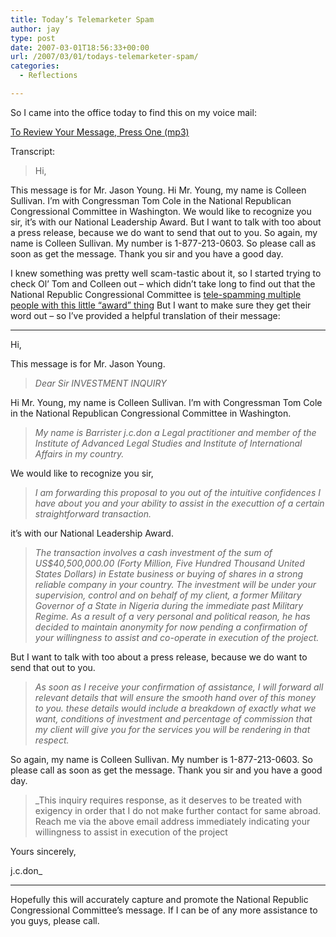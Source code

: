 ```yaml
---
title: Today’s Telemarketer Spam
author: jay
type: post
date: 2007-03-01T18:56:33+00:00
url: /2007/03/01/todays-telemarketer-spam/
categories:
  - Reflections

---
```

So I came into the office today to find this on my voice mail:

[To Review Your Message, Press One (mp3)][1]

Transcript:

> Hi,

This message is for Mr. Jason Young. Hi Mr. Young, my name is Colleen Sullivan. I’m with Congressman Tom Cole in the National Republican Congressional Committee in Washington. We would like to recognize you sir, it’s with our National Leadership Award. But I want to talk with too about a press release, because we do want to send that out to you. So again, my name is Colleen Sullivan. My number is 1-877-213-0603. So please call as soon as get the message. Thank you sir and you have a good day.

I knew something was pretty well scam-tastic about it, so I started trying to check Ol’ Tom and Colleen out &#8211; which didn’t take long to find out that the National Republic Congressional Committee is [tele-spamming multiple people with this little “award” thing][2] But I want to make sure they get their word out &#8211; so I’ve provided a helpful translation of their message:

* * *

Hi,

This message is for Mr. Jason Young.

> _Dear Sir INVESTMENT INQUIRY_

Hi Mr. Young, my name is Colleen Sullivan. I’m with Congressman Tom Cole in the National Republican Congressional Committee in Washington.

> _My name is Barrister j.c.don a Legal practitioner and member of the Institute of Advanced Legal Studies and Institute of International Affairs in my country._

We would like to recognize you sir,

> _I am forwarding this proposal to you out of the intuitive confidences I have about you and your ability to assist in the executtion of a certain straightforward transaction._

it’s with our National Leadership Award.

> _The transaction involves a cash investment of the sum of US$40,500,000.00 (Forty Million, Five Hundred Thousand United States Dollars) in Estate business or buying of shares in a strong reliable company in your country. The investment will be under your supervision, control and on behalf of my client, a former Military Governor of a State in Nigeria during the immediate past Military Regime. As a result of a very personal and political reason, he has decided to maintain anonymity for now pending a confirmation of your willingness to assist and co-operate in execution of the project._

But I want to talk with too about a press release, because we do want to send that out to you.

> _As soon as I receive your confirmation of assistance, I will forward all relevant details that will ensure the smooth hand over of this money to you. these details would include a breakdown of exactly what we want, conditions of investment and percentage of commission that my client will give you for the services you will be rendering in that respect._

So again, my name is Colleen Sullivan. My number is 1-877-213-0603. So please call as soon as get the message. Thank you sir and you have a good day.

> _This inquiry requires response, as it deserves to be treated with exigency in order that I do not make further contact for same abroad. Reach me via the above email address immediately indicating your willingness to assist in execution of the project

Yours sincerely,

j.c.don_

* * *

Hopefully this will accurately capture and promote the National Republic Congressional Committee’s message. If I can be of any more assistance to you guys, please call.

 [1]: https://cdn.rambleon.org/migrate/2007/03/telespam1.mp3
 [2]: http://en.wikipedia.org/wiki/NRCC#Cash_demands_from_lobbyists.2C_clients.2C_and_.22award_winners.22